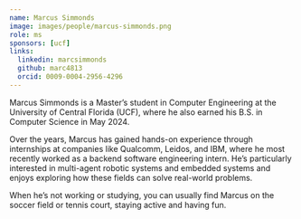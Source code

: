 ```yaml
---
name: Marcus Simmonds
image: images/people/marcus-simmonds.png
role: ms
sponsors: [ucf]
links:
  linkedin: marcsimmonds
  github: marc4813
  orcid: 0009-0004-2956-4296
---
```


Marcus Simmonds is a Master’s student in Computer Engineering at the University of Central Florida (UCF), where he also earned his B.S. in Computer Science in May 2024.

Over the years, Marcus has gained hands-on experience through internships at companies like Qualcomm, Leidos, and IBM, where he most recently worked as a backend software engineering intern. He’s particularly interested in multi-agent robotic systems and embedded systems and enjoys exploring how these fields can solve real-world problems.

When he’s not working or studying, you can usually find Marcus on the soccer field or tennis court, staying active and having fun.
